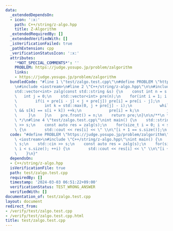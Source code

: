 ```yaml
---
data:
  _extendedDependsOn:
  - icon: ':x:'
    path: C++/string/z-algo.hpp
    title: Z-Algorithm
  _extendedRequiredBy: []
  _extendedVerifiedWith: []
  _isVerificationFailed: true
  _pathExtension: cpp
  _verificationStatusIcon: ':x:'
  attributes:
    '*NOT_SPECIAL_COMMENTS*': ''
    PROBLEM: https://judge.yosupo.jp/problem/zalgorithm
    links:
    - https://judge.yosupo.jp/problem/zalgorithm
  bundledCode: "#line 1 \"test/zalgo.test.cpp\"\n#define PROBLEM \"https://judge.yosupo.jp/problem/zalgorithm\"\
    \n#include <iostream>\n#line 2 \"C++/string/z-algo.hpp\"\n\n#include <vector>\n\
    std::vector<int> zalg(const std::string &s) {\n    const int n = s.size();\n \
    \   int j = 0;\n    std::vector<int> pre(n);\n    for(int i = 1; i < n; ++i) {\n\
    \        if(i + pre[i - j] < j + pre[j]) pre[i] = pre[i - j];\n        else {\n\
    \            int k = std::max(0, j + pre[j] - i);\n            while(i + k < n\
    \ && s[k] == s[i + k]) ++k;\n            pre[i] = k;\n            j = i;\n   \
    \     }\n    }\n    pre.front() = n;\n    return pre;\n}\n\n/**\n * @brief Z-Algorithm\n\
    \ */\n#line 4 \"test/zalgo.test.cpp\"\nint main() {\n    std::string s;\n    std::cin\
    \ >> s;\n    const auto res = zalg(s);\n    for(size_t i = 0; i < s.size(); ++i)\
    \ {\n        std::cout << res[i] << \" \\n\"[i + 1 == s.size()];\n    }\n}\n"
  code: "#define PROBLEM \"https://judge.yosupo.jp/problem/zalgorithm\"\n#include\
    \ <iostream>\n#include \"C++/string/z-algo.hpp\"\nint main() {\n    std::string\
    \ s;\n    std::cin >> s;\n    const auto res = zalg(s);\n    for(size_t i = 0;\
    \ i < s.size(); ++i) {\n        std::cout << res[i] << \" \\n\"[i + 1 == s.size()];\n\
    \    }\n}"
  dependsOn:
  - C++/string/z-algo.hpp
  isVerificationFile: true
  path: test/zalgo.test.cpp
  requiredBy: []
  timestamp: '2024-03-03 06:51:22+09:00'
  verificationStatus: TEST_WRONG_ANSWER
  verifiedWith: []
documentation_of: test/zalgo.test.cpp
layout: document
redirect_from:
- /verify/test/zalgo.test.cpp
- /verify/test/zalgo.test.cpp.html
title: test/zalgo.test.cpp
---
```

